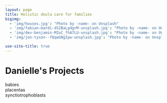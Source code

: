 ```yaml
---
layout: page
title: Holistic doula care for families
bigimg:
  - 'img/houses.jpg': "Photo by -name- on Unsplash"
  - 'img/fabian-mardi-dS2BaLg4grM-unsplash.jpg': "Photo by -name- on Unsplash"
  - 'img/dev-benjamin-MIoC_fhA7LU-unsplash.jpg': "Photo by -name- on Unsplash"
  - 'img/jon-tyson--fQqwGNgIpw-unsplash.jpg': "Photo by -name- on Unsplash"

use-site-title: true
---
```


<h1 class="text-center">Danielle's Projects</h1>

<div class="spacer"></div>

<div class="row text-center">
  <div class="col-md-4 col-md-offset-0 col-sm-4 col-sm-offset-0 col-xs-12 col-xs-offset-0 text-center">
    <div class="project-card">
      babies
    </div>
  </div>
  <div class="col-md-4 col-md-offset-0 col-sm-4 col-sm-offset-0 col-xs-12 col-xs-offset-0 text-center">
    <div class="project-card">
    placentas
    </div>
  </div>
  <div class="col-md-4 col-md-offset-0 col-sm-4 col-sm-offset-0 col-xs-12 col-xs-offset-0 text-center">
    <div class="project-card">
    synctiotrophoblasts
    </div>
  </div>
</div>
